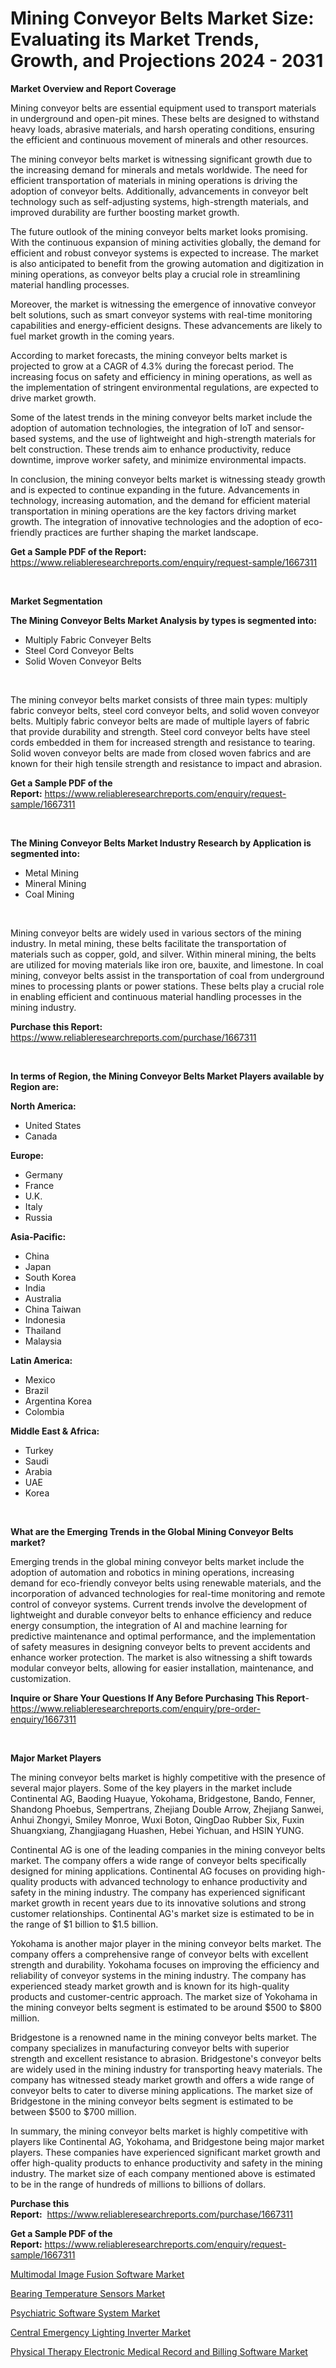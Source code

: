 <p><h1>Mining Conveyor Belts Market Size: Evaluating its Market Trends, Growth, and Projections 2024 - 2031</h1></p><p><strong>Market Overview and Report Coverage</strong></p>
<p><p>Mining conveyor belts are essential equipment used to transport materials in underground and open-pit mines. These belts are designed to withstand heavy loads, abrasive materials, and harsh operating conditions, ensuring the efficient and continuous movement of minerals and other resources.</p><p>The mining conveyor belts market is witnessing significant growth due to the increasing demand for minerals and metals worldwide. The need for efficient transportation of materials in mining operations is driving the adoption of conveyor belts. Additionally, advancements in conveyor belt technology such as self-adjusting systems, high-strength materials, and improved durability are further boosting market growth.</p><p>The future outlook of the mining conveyor belts market looks promising. With the continuous expansion of mining activities globally, the demand for efficient and robust conveyor systems is expected to increase. The market is also anticipated to benefit from the growing automation and digitization in mining operations, as conveyor belts play a crucial role in streamlining material handling processes.</p><p>Moreover, the market is witnessing the emergence of innovative conveyor belt solutions, such as smart conveyor systems with real-time monitoring capabilities and energy-efficient designs. These advancements are likely to fuel market growth in the coming years.</p><p>According to market forecasts, the mining conveyor belts market is projected to grow at a CAGR of 4.3% during the forecast period. The increasing focus on safety and efficiency in mining operations, as well as the implementation of stringent environmental regulations, are expected to drive market growth.</p><p>Some of the latest trends in the mining conveyor belts market include the adoption of automation technologies, the integration of IoT and sensor-based systems, and the use of lightweight and high-strength materials for belt construction. These trends aim to enhance productivity, reduce downtime, improve worker safety, and minimize environmental impacts.</p><p>In conclusion, the mining conveyor belts market is witnessing steady growth and is expected to continue expanding in the future. Advancements in technology, increasing automation, and the demand for efficient material transportation in mining operations are the key factors driving market growth. The integration of innovative technologies and the adoption of eco-friendly practices are further shaping the market landscape.</p></p>
<p><strong>Get a Sample PDF of the Report:</strong> <a href="https://www.reliableresearchreports.com/enquiry/request-sample/1667311">https://www.reliableresearchreports.com/enquiry/request-sample/1667311</a></p>
<p>&nbsp;</p>
<p><strong>Market Segmentation</strong></p>
<p><strong>The Mining Conveyor Belts Market Analysis by types is segmented into:</strong></p>
<p><ul><li>Multiply Fabric Conveyer Belts</li><li>Steel Cord Conveyor Belts</li><li>Solid Woven Conveyor Belts</li></ul></p>
<p>&nbsp;</p>
<p><p>The mining conveyor belts market consists of three main types: multiply fabric conveyor belts, steel cord conveyor belts, and solid woven conveyor belts. Multiply fabric conveyor belts are made of multiple layers of fabric that provide durability and strength. Steel cord conveyor belts have steel cords embedded in them for increased strength and resistance to tearing. Solid woven conveyor belts are made from closed woven fabrics and are known for their high tensile strength and resistance to impact and abrasion.</p></p>
<p><strong>Get a Sample PDF of the Report:</strong>&nbsp;<a href="https://www.reliableresearchreports.com/enquiry/request-sample/1667311">https://www.reliableresearchreports.com/enquiry/request-sample/1667311</a></p>
<p>&nbsp;</p>
<p><strong>The Mining Conveyor Belts Market Industry Research by Application is segmented into:</strong></p>
<p><ul><li>Metal Mining</li><li>Mineral Mining</li><li>Coal Mining</li></ul></p>
<p>&nbsp;</p>
<p><p>Mining conveyor belts are widely used in various sectors of the mining industry. In metal mining, these belts facilitate the transportation of materials such as copper, gold, and silver. Within mineral mining, the belts are utilized for moving materials like iron ore, bauxite, and limestone. In coal mining, conveyor belts assist in the transportation of coal from underground mines to processing plants or power stations. These belts play a crucial role in enabling efficient and continuous material handling processes in the mining industry.</p></p>
<p><strong>Purchase this Report:</strong>&nbsp; <a href="https://www.reliableresearchreports.com/purchase/1667311">https://www.reliableresearchreports.com/purchase/1667311</a></p>
<p>&nbsp;</p>
<p><strong>In terms of Region, the Mining Conveyor Belts Market Players available by Region are:</strong></p>
<p>
    <p> <strong> North America: </strong>
        <ul>
            <li>United States</li>
            <li>Canada</li>
        </ul>
        </p> 
    <p> <strong> Europe: </strong>
        <ul>
            <li>Germany</li>
            <li>France</li>
            <li>U.K.</li>
            <li>Italy</li>
            <li>Russia</li>
        </ul>
        </p> 
    <p> <strong> Asia-Pacific: </strong>
        <ul>
            <li>China</li>
            <li>Japan</li>
            <li>South Korea</li>
            <li>India</li>
            <li>Australia</li>
            <li>China Taiwan</li>
            <li>Indonesia</li>
            <li>Thailand</li>
            <li>Malaysia</li>
        </ul>
        </p> 
    <p> <strong> Latin America: </strong>
        <ul>
            <li>Mexico</li>
            <li>Brazil</li>
            <li>Argentina Korea</li>
            <li>Colombia</li>
        </ul>
        </p> 
    <p> <strong> Middle East & Africa: </strong>
        <ul>
            <li>Turkey</li>
            <li>Saudi</li>
            <li>Arabia</li>
            <li>UAE</li>
            <li>Korea</li>
        </ul>
    </p>
    </p>
<p>&nbsp;</p>
<p><strong>What are the Emerging Trends in the Global Mining Conveyor Belts market?</strong></p>
<p><p>Emerging trends in the global mining conveyor belts market include the adoption of automation and robotics in mining operations, increasing demand for eco-friendly conveyor belts using renewable materials, and the incorporation of advanced technologies for real-time monitoring and remote control of conveyor systems. Current trends involve the development of lightweight and durable conveyor belts to enhance efficiency and reduce energy consumption, the integration of AI and machine learning for predictive maintenance and optimal performance, and the implementation of safety measures in designing conveyor belts to prevent accidents and enhance worker protection. The market is also witnessing a shift towards modular conveyor belts, allowing for easier installation, maintenance, and customization.</p></p>
<p><strong>Inquire or Share Your Questions If Any Before Purchasing This Report</strong>- <a href="https://www.reliableresearchreports.com/enquiry/pre-order-enquiry/1667311">https://www.reliableresearchreports.com/enquiry/pre-order-enquiry/1667311</a></p>
<p>&nbsp;</p>
<p><strong>Major Market Players</strong></p>
<p><p>The mining conveyor belts market is highly competitive with the presence of several major players. Some of the key players in the market include Continental AG, Baoding Huayue, Yokohama, Bridgestone, Bando, Fenner, Shandong Phoebus, Sempertrans, Zhejiang Double Arrow, Zhejiang Sanwei, Anhui Zhongyi, Smiley Monroe, Wuxi Boton, QingDao Rubber Six, Fuxin Shuangxiang, Zhangjiagang Huashen, Hebei Yichuan, and HSIN YUNG.</p><p>Continental AG is one of the leading companies in the mining conveyor belts market. The company offers a wide range of conveyor belts specifically designed for mining applications. Continental AG focuses on providing high-quality products with advanced technology to enhance productivity and safety in the mining industry. The company has experienced significant market growth in recent years due to its innovative solutions and strong customer relationships. Continental AG's market size is estimated to be in the range of $1 billion to $1.5 billion.</p><p>Yokohama is another major player in the mining conveyor belts market. The company offers a comprehensive range of conveyor belts with excellent strength and durability. Yokohama focuses on improving the efficiency and reliability of conveyor systems in the mining industry. The company has experienced steady market growth and is known for its high-quality products and customer-centric approach. The market size of Yokohama in the mining conveyor belts segment is estimated to be around $500 to $800 million.</p><p>Bridgestone is a renowned name in the mining conveyor belts market. The company specializes in manufacturing conveyor belts with superior strength and excellent resistance to abrasion. Bridgestone's conveyor belts are widely used in the mining industry for transporting heavy materials. The company has witnessed steady market growth and offers a wide range of conveyor belts to cater to diverse mining applications. The market size of Bridgestone in the mining conveyor belts segment is estimated to be between $500 to $700 million.</p><p>In summary, the mining conveyor belts market is highly competitive with players like Continental AG, Yokohama, and Bridgestone being major market players. These companies have experienced significant market growth and offer high-quality products to enhance productivity and safety in the mining industry. The market size of each company mentioned above is estimated to be in the range of hundreds of millions to billions of dollars.</p></p>
<p><strong>Purchase this Report:</strong>&nbsp;&nbsp;<a href="https://www.reliableresearchreports.com/purchase/1667311">https://www.reliableresearchreports.com/purchase/1667311</a></p>
<p></p>
<p><strong>Get a Sample PDF of the Report:</strong>&nbsp;<a href="https://www.reliableresearchreports.com/enquiry/request-sample/1667311">https://www.reliableresearchreports.com/enquiry/request-sample/1667311</a></p>
<p><p><a href="https://medium.com/@kathyburton10/multimodal-image-fusion-software-market-insights-into-market-cagr-market-trends-and-growth-161f438713c5">Multimodal Image Fusion Software Market</a></p><p><a href="https://github.com/grishafomin4852/Market-Research-Report-List-2/blob/main/bearing-temperature-sensors-market.md">Bearing Temperature Sensors Market</a></p><p><a href="https://medium.com/@kathyburton10/psychiatric-software-system-market-competitive-analysis-market-trends-and-forecast-to-2030-643b1000e28e">Psychiatric Software System Market</a></p><p><a href="https://github.com/ruslanpoljakovrd177/Market-Research-Report-List-2/blob/main/central-emergency-lighting-inverter-market.md">Central Emergency Lighting Inverter Market</a></p><p><a href="https://medium.com/@frankpeters35/physical-therapy-electronic-medical-record-and-billing-software-market-insight-market-trends-0d8dec9629b2">Physical Therapy Electronic Medical Record and Billing Software Market</a></p></p>